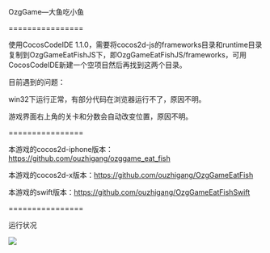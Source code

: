 OzgGame—大鱼吃小鱼

================

使用CocosCodeIDE 1.1.0，需要将cocos2d-js的frameworks目录和runtime目录复制到OzgGameEatFishJS下，即OzgGameEatFishJS/frameworks，可用CocosCodeIDE新建一个空项目然后再找到这两个目录。

目前遇到的问题：

win32下运行正常，有部分代码在浏览器运行不了，原因不明。

游戏界面右上角的关卡和分数会自动改变位置，原因不明。

================

本游戏的cocos2d-iphone版本：https://github.com/ouzhigang/ozggame_eat_fish

本游戏的cocos2d-x版本：https://github.com/ouzhigang/OzgGameEatFish

本游戏的swift版本：https://github.com/ouzhigang/OzgGameEatFishSwift

================

运行状况

![](https://raw.github.com/ouzhigang/OzgGameEatFishJS/master/screenshot.jpg)
